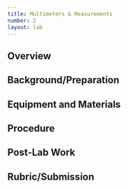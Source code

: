 ```yaml
---
title: Multimeters & Measurements
number: 2
layout: lab
---
```


## Overview

## Background/Preparation

## Equipment and Materials

## Procedure

## Post-Lab Work

## Rubric/Submission
